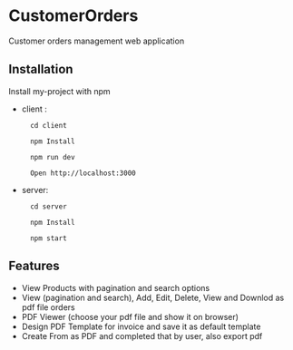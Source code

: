 
# CustomerOrders
Customer orders management web application




## Installation

Install my-project with npm

- client : 

        cd client

        npm Install

        npm run dev

        Open http://localhost:3000


- server:

        cd server

        npm Install

        npm start

    
## Features

- View Products with pagination and search options
- View (pagination and search), Add, Edit, Delete, View and Downlod as pdf file orders
- PDF Viewer (choose your pdf file and show it on browser)
- Design PDF Template for invoice and save it as default template
- Create From as PDF and completed that by user, also export pdf

